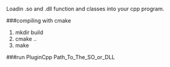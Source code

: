 Loadin .so and .dll function and classes into your cpp program.

###compiling with cmake
1. mkdir build
2. cmake ..
3. make

###run
PluginCpp Path_To_The_SO_or_DLL

